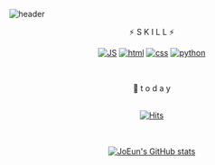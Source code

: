 <!--
**whdms2008/whdms2008** is a ✨ _special_ ✨ repository because its `README.md` (this file) appears on your GitHub profile.

Here are some ideas to get you started:

- 🔭 I’m currently working on ...
- 🌱 I’m currently learning ...
- 👯 I’m looking to collaborate on ...
- 🤔 I’m looking for help with ...
- 💬 Ask me about ...
- 📫 How to reach me: ...
- 😄 Pronouns: ...
- ⚡ Fun fact: ...
-->

![header](https://capsule-render.vercel.app/api?type=waving&color=gradient&height=300&section=header&text=JJounCode🎨&fontSize=70)

<div align=center>

⚡ S K I L L ⚡

[![JS](https://img.shields.io/badge/JavaScript-F7DF1E?style=flat-square&logo=JavaScript&logoColor=black)](https://github.com/whdms2008/gratitude_diary) 
[![html](https://img.shields.io/badge/Html-E34F26?style=flat-square&logo=Html5&logoColor=white)](https://github.com/whdms2008/gratitude_diary)
[![css](https://img.shields.io/badge/CSS-1572B6?style=flat-square&logo=CSS3&logoColor=white)](https://github.com/whdms2008/gratitude_diary) 
[![python](https://img.shields.io/badge/Python-3776AB?style=flat-square&logo=Python&logoColor=white)](https://github.com/whdms2008/gratitude_diary)
<br><br>
## 
💌  t o d a y 
<br><br>

[![Hits](https://hits.seeyoufarm.com/api/count/incr/badge.svg?url=https%3A%2F%2Fgithub.com%2Fwhdms2008&count_bg=%238546B0&title_bg=%234028A6&icon=waze.svg&icon_color=%23FFFFFF&title=hits&edge_flat=false)](https://hits.seeyoufarm.com)
<br><br>
##
[![JoEun's GitHub stats](https://github-readme-stats.vercel.app/api?username=whdms2008)](https://github.com/anuraghazra/github-readme-stats)
<br><br><br>
</div>
